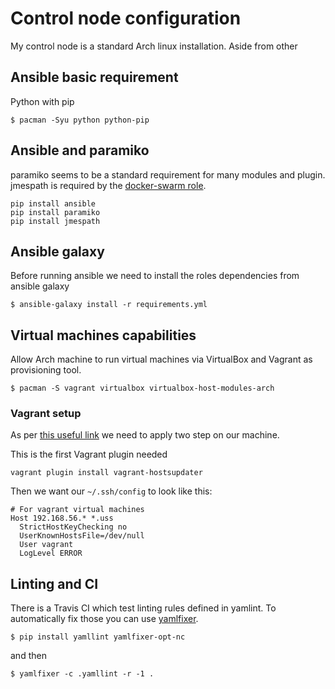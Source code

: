 # Control node configuration

My control node is a standard Arch linux installation.
Aside from other

## Ansible basic requirement

Python with pip

```
$ pacman -Syu python python-pip
```

## Ansible and paramiko

paramiko seems to be a standard requirement for many modules and plugin.
jmespath is required by the [docker-swarm role](https://galaxy.ansible.com/atosatto/docker-swarm).

```
pip install ansible
pip install paramiko
pip install jmespath
```

## Ansible galaxy

Before running ansible we need to install
the roles dependencies from ansible galaxy

```
$ ansible-galaxy install -r requirements.yml
```

## Virtual machines capabilities

Allow Arch machine to run virtual machines via VirtualBox and Vagrant as provisioning tool.

```
$ pacman -S vagrant virtualbox virtualbox-host-modules-arch
```

### Vagrant setup

As per [this useful link](https://max.engineer/six-ansible-practices#separate-your-setup-and-deploy-playbooks) we need to apply two step on our machine.

This is the first Vagrant plugin needed

```
vagrant plugin install vagrant-hostsupdater
```

Then we want our `~/.ssh/config` to look like this:

```
# For vagrant virtual machines
Host 192.168.56.* *.uss
  StrictHostKeyChecking no
  UserKnownHostsFile=/dev/null
  User vagrant
  LogLevel ERROR
```

## Linting and CI

There is a Travis CI which test linting rules defined in yamlint.
To automatically fix those you can use [yamlfixer](https://github.com/opt-nc/yamlfixer).

```
$ pip install yamllint yamlfixer-opt-nc
```

and then

```
$ yamlfixer -c .yamllint -r -1 .
```

